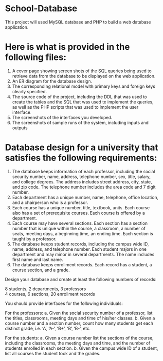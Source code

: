 # School-Database
This project will used MySQL database and PHP to build a web database application. 

# Here is what is provided in the following files:
1. A cover page showing screen shots of the SQL queries being used to retrieve data from the database to be displayed on the web application.
2. An ER diagram for the database design.
3. The corresponding relational model with primary keys and foreign keys clearly specified.
4. The source code of the project, including the DDL that was used to create the tables
and the SQL that was used to implement the queries, as well as the PHP scripts that
was used to implement the user interface.
5. The screenshots of the interfaces you developed.
6. The screenshots of sample runs of the system, including inputs and outputs

# Database design for a university that satisfies the following requirements:
1. The database keeps information of each professor, including the social security number, name, address, telephone number, sex, title, salary, and college degrees. The address
includes street address, city, state, and zip code. The telephone number includes the
area code and 7 digit number.
2. Each department has a unique number, name, telephone, office location, and a chairperson who is a professor.
3. Each course has a unique number, title, textbook, units. Each course also has a set
of prerequisite courses. Each course is offered by a department.
4. Each course may have several sections. Each section has a section number that is
unique within the course, a classroom, a number of seats, meeting days, a beginning
time, an ending time. Each section is taught by a professor.
5. The database keeps student records, including the campus wide ID, name, address,
and telephone number. Each student majors in one department and may minor in several departments. The name includes first name and last name.
6. The database keeps enrollment records. Each record has a student, a course section,
and a grade.

Design your database and create at least the following numbers of records:

8 students, 2 departments, 3 professors     
4 courses, 6 sections, 20 enrollment records

You should provide interfaces for the following individuals:

For the professors:
a. Given the social security number of a professor, list the titles, classrooms, meeting
days and time of his/her classes.
b. Given a course number and a section number, count how many students get each
distinct grade, i.e. ‘A’, ‘A-’, ‘B+’, ‘B’, ‘B-’, etc.

For the students:
a. Given a course number list the sections of the course, including the classrooms, the
meeting days and time, and the number of students enrolled in each section.
b. Given the campus wide ID of a student, list all courses the student took and the
grades.
